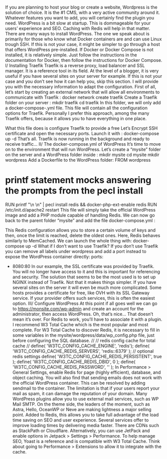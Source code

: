 If you are planning to host your blog or create a website, Wordpress is the solution of choice. It is the #1 CMS, with a very active community around it. Whatever features you want to add, you will certainly find the plugin you need.
WordPress is a bit slow at startup. This is dommageable for your users’ experience and SEO. Caching with Redis will help in that matter.
There are many ways to install WordPress. The one we speak about is primarily for those who know what Docker containers are and can use Linux trough SSH. If this is not your case, it might be simpler to go through a host that offers WordPress pre-installed.
If Docker or Docker Compose is not installed, it is relatively simple. Just follow the instructions in the documentation for Docker, then follow the instructions for Docker Compose.
I/ Installing Traefik
Traefik is a reverse proxy, load balancer and SSL manager. It is a reference tool in its field. At the level of a blogger, it is very useful if you have several sites on your server for example. If this is not your case and you don’t see how it can help you, skip this section. I will provide you with the necessary information to adapt the configuration.
First of all, let’s start by creating an external network that will allow all environments to communicate with Traefik :
docker network create traefik
Create a Traefik folder on your server :
mkdir traefik
cd traefik
In this folder, we will only add a docker-compose-.yml file. This file will contain all the configuration options for Traefik. Personally I prefer this approach, among the many Traefik offers, because it allows you to have everything in one place.

What this file does is configure Traefik to provide a free Let’s Encrypt SSH certificate and open the necessary ports.
Launch it with :
docker-compose up -d
That’s all. Traefik is now running in the background and ready to receive traffic…
II/ The docker-compose.yml of WordPress
It’s time to move on to the environment that will run WordPress.
Let’s create a “mysite” folder on the server and a WordPress folder inside :
mkdir mysite
cd mysite
mkdir wordpress
Add a Dockerfile to the WordPress folder:
FROM wordpress
# printf statement mocks answering the prompts from the pecl install
RUN printf "\n \n" | pecl install redis && docker-php-ext-enable redis
RUN /etc/init.d/apache2 restart
This file will simply take the official WordPress image and add a PHP module capable of handling Redis.
We can now go back to the parent folder “mysite” and add the file docker-compose.yml :

This Redis configuration allows you to store a certain volume of keys and then, once the limit is reached, delete the oldest ones. Here, Redis behaves similarly to MemCached.
We can launch the whole thing with:
docker-compose up -d
What if I don’t want to use Traefik?
If you don’t use Traefik you can remove all labels under wordpress and add a port instead to expose the WordPress container directly:
ports:
  - 8080:80
In our example, the SSL certificate was provided by Traefik. You will no longer have access to it and this is important for referencing and security.
The solution that seems to be the most used is to set up NGINX instead of Traefik. Not that it makes things simpler. If you have several sites on the server it will even be much more complicated.
Some hosts provides a certificate for free, like OVH with its SSL Gateway service. If your provider offers such services, this is often the easiest option.
III/ Configure WordPress
At this point if all goes well we can go to https://monsite.com/wp-admin and create an account for the administrator, then access WordPress.
Oh, that’s nice… That doesn’t mean it’s over.
For Redis to work, you’ll have to associate it with a plugin. I recommend W3 Total Cache which is the most popular and most complete.
For W3 Total Cache to discover Redis, it is necessary to fill in some variables in the mysite/wordpress/data/wp_config.php file, just before configuring the SQL database.
//
// redis config cache for total cache
//
define( 'W3TC_CONFIG_CACHE_ENGINE', 'redis');
define( 'W3TC_CONFIG_CACHE_REDIS_SERVERS', 'redis::6379' );
// optional redis settings
define( 'W3TC_CONFIG_CACHE_REDIS_PERSISTENT', true );
define( 'W3TC_CONFIG_CACHE_REDIS_DBID', 0 );
define( 'W3TC_CONFIG_CACHE_REDIS_PASSWORD', '' );
In Performance > General Settings, enable Redis for page (highly efficient), database, and object caching.
You will also find that sending emails does not work with the official WordPress container. This can be resolved by adding sendmail to the container. The limitation is that if your users report your mail as spam, it can damage the reputation of your domain. Many WordPress plugins allow you to use external mail services, such as WP Mail SMTP.
On the theme side, the leaders of the moment, such as Astra, Hello, OceanWP or Neve are making lightness a major selling point. Added to Redis, this allows you to take full advantage of the load time saving on SEO and user experience.
Several services offer to improve loading times by delivering media faster. There are CDNs such as StackPath or Cloudflare. Alternatively, you can use JetPack and enable options in Jetpack > Settings > Performance.
To help manage SEO, Yoast is a reference and is compatible with W3 Total Cache. Think about going to Performance > Extensions to allow it to integrate with the cache.